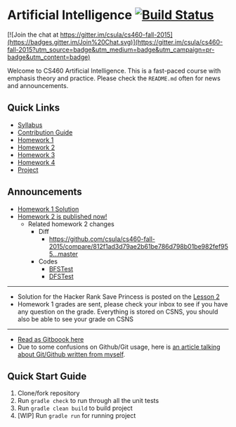 
# Artificial Intelligence [![Build Status](https://travis-ci.org/csula/cs460-fall-2015.svg?branch=master)](https://travis-ci.org/csula/cs460-fall-2015)

[![Join the chat at https://gitter.im/csula/cs460-fall-2015](https://badges.gitter.im/Join%20Chat.svg)](https://gitter.im/csula/cs460-fall-2015?utm_source=badge&utm_medium=badge&utm_campaign=pr-badge&utm_content=badge)

Welcome to CS460 Artificial Intelligence. This is a fast-paced course with emphasis theory and practice.  Please check the `README.md` often for news and announcements.

## Quick Links

* [Syllabus](Syllabus.md)
* [Contribution Guide](CONTRIBUTING.md)
* [Homework 1](documents/homeworks/homework1.md)
* [Homework 2](documents/homeworks/homework2.md)
* [Homework 3](documents/homeworks/homework3.md)
* [Homework 4](documents/homeworks/homework4.md)
* [Project](documents/final-project/project.md)

## Announcements

* [Homework 1 Solution](https://github.com/csula/cs460-fall-2015/commit/64f0b601e032cef0dabc92900c4c7cf1e2f54be2)
* [Homework 2 is published now!](documents/homeworks/homework2.md)
    * Related homework 2 changes
        * Diff
            * https://github.com/csula/cs460-fall-2015/compare/812f1ad3d79ae2b61be786d798b01be982fef955...master
        * Codes
            * [BFSTest](https://github.com/csula/cs460-fall-2015/blob/master/src/test/java/edu/csula/cs460/graph/search/BFSTest.java)
            * [DFSTest](https://github.com/csula/cs460-fall-2015/blob/master/src/test/java/edu/csula/cs460/graph/search/DFSTest.java)

---

* Solution for the Hacker Rank Save Princess is posted on the [Lesson 2](documents/notes/general-search.md)
* Homework 1 grades are sent, please check your inbox to see if you have any question on the grade. Everything is stored on CSNS, you should also be able to see your grade on CSNS

---
* [Read as Gitboook here](https://rcliao.gitbooks.io/cs460-fall-2015/content/)
* Due to some confusions on Github/Git usage, here is [an article talking about Git/Github written from myself](documents/misc/github-tutorial.md).

## Quick Start Guide

1. Clone/fork repository
2. Run `gradle check` to run through all the unit tests
3. Run `gradle clean build` to build project
4. [WIP] Run `gradle run` for running project
